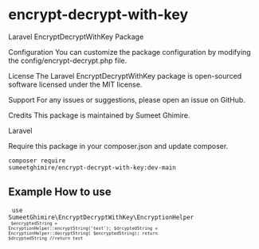 # encrypt-decrypt-with-key
Laravel EncryptDecryptWithKey Package

Configuration
You can customize the package configuration by modifying the config/encrypt-decrypt.php file.

License
The Laravel EncryptDecryptWithKey package is open-sourced software licensed under the MIT license.

Support
For any issues or suggestions, please open an issue on GitHub.

Credits
This package is maintained by Sumeet Ghimire.


Laravel

Require this package in your composer.json and update composer. 

<code>composer require sumeetghimire/encrypt-decrypt-with-key:dev-main</code>


<h2>Example How to use</h2>

<code style="color🚙"> use SumeetGhimire\EncryptDecryptWithKey\EncryptionHelper<code/>
<code style="color🔺"> 
   $encryptedString = EncryptionHelper::encryptString('test');
  $drcyptedString = EncryptionHelper::decryptString( $encryptedString);
  return   $drcyptedString  //return test  <code/>
